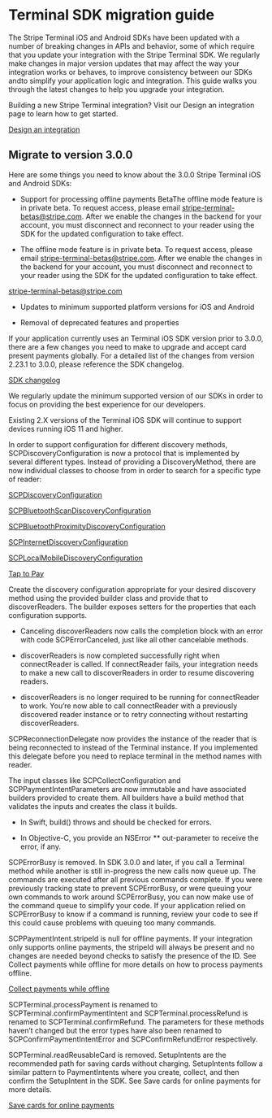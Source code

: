 # Terminal SDK migration guide

The Stripe Terminal iOS and Android SDKs have been updated with a number of breaking changes in APIs and behavior, some of which require that you update your integration with the Stripe Terminal SDK. We regularly make changes in major version updates that may affect the way your integration works or behaves, to improve consistency between our SDKs andto simplify your application logic and integration. This guide walks you through the latest changes to help you upgrade your integration.

Building a new Stripe Terminal integration? Visit our Design an integration page to learn how to get started.

[Design an integration](/terminal/designing-integration)

## Migrate to version 3.0.0

Here are some things you need to know about the 3.0.0 Stripe Terminal iOS and Android SDKs:

- Support for processing offline payments BetaThe offline mode feature is in private beta. To request access, please email stripe-terminal-betas@stripe.com. After we enable the changes in the backend for your account, you must disconnect and reconnect to your reader using the SDK for the updated configuration to take effect.

- The offline mode feature is in private beta. To request access, please email stripe-terminal-betas@stripe.com. After we enable the changes in the backend for your account, you must disconnect and reconnect to your reader using the SDK for the updated configuration to take effect.

[stripe-terminal-betas@stripe.com](mailto:stripe-terminal-betas@stripe.com)

- Updates to minimum supported platform versions for iOS and Android

- Removal of deprecated features and properties

If your application currently uses an Terminal iOS SDK version prior to 3.0.0, there are a few changes you need to make to upgrade and accept card present payments globally. For a detailed list of the changes from version 2.23.1 to 3.0.0, please reference the SDK changelog.

[SDK changelog](https://github.com/stripe/stripe-terminal-ios/releases/tag/v3.0.0)

We regularly update the minimum supported version of our SDKs in order to focus on providing the best experience for our developers.

Existing 2.X versions of the Terminal iOS SDK will continue to support devices running iOS 11 and higher.

In order to support configuration for different discovery methods, SCPDiscoveryConfiguration is now a protocol that is implemented by several different types. Instead of providing a DiscoveryMethod, there are now individual classes to choose from in order to search for a specific type of reader:

[SCPDiscoveryConfiguration](https://stripe.dev/stripe-terminal-ios/docs/Protocols/SCPDiscoveryConfiguration.html)

[SCPBluetoothScanDiscoveryConfiguration](https://stripe.dev/stripe-terminal-ios/docs/Classes/SCPBluetoothScanDiscoveryConfiguration.html)

[SCPBluetoothProximityDiscoveryConfiguration](https://stripe.dev/stripe-terminal-ios/docs/Classes/SCPBluetoothProximityDiscoveryConfiguration.html)

[SCPInternetDiscoveryConfiguration](https://stripe.dev/stripe-terminal-ios/docs/Classes/SCPInternetDiscoveryConfiguration.html)

[SCPLocalMobileDiscoveryConfiguration](https://stripe.dev/stripe-terminal-ios/docs/Classes/SCPLocalMobileDiscoveryConfiguration.html)

[Tap to Pay](/terminal/payments/setup-reader/tap-to-pay?platform=ios)

Create the discovery configuration appropriate for your desired discovery method using the provided builder class and provide that to discoverReaders. The builder exposes setters for the properties that each configuration supports.

- Canceling discoverReaders now calls the completion block with an error with code SCPErrorCanceled, just like all other cancelable methods.

- discoverReaders is now completed successfully right when connectReader is called. If connectReader fails, your integration needs to make a new call to discoverReaders in order to resume discovering readers.

- discoverReaders is no longer required to be running for connectReader to work. You’re now able to call connectReader with a previously discovered reader instance or to retry connecting without restarting discoverReaders.

SCPReconnectionDelegate now provides the instance of the reader that is being reconnected to instead of the Terminal instance. If you implemented this delegate before you need to replace terminal in the method names with reader.

The input classes like SCPCollectConfiguration and SCPPaymentIntentParameters are now immutable and have associated builders provided to create them. All builders have a build method that validates the inputs and creates the class it builds.

- In Swift, build() throws and should be checked for errors.

- In Objective-C, you provide an NSError ** out-parameter to receive the error, if any.

SCPErrorBusy is removed. In SDK 3.0.0 and later, if you call a Terminal method while another is still in-progress the new calls now queue up. The commands are executed after all previous commands complete. If you were previously tracking state to prevent SCPErrorBusy, or were queuing your own commands to work around SCPErrorBusy, you can now make use of the command queue to simplify your code. If your application relied on SCPErrorBusy to know if a command is running, review your code to see if this could cause problems with queuing too many commands.

SCPPaymentIntent.stripeId is null for offline payments. If your integration only supports online payments, the stripeId will always be present and no changes are needed beyond checks to satisfy the presence of the ID. See Collect payments while offline for more details on how to process payments offline.

[Collect payments while offline](/terminal/features/operate-offline/collect-payments?terminal-sdk-platform=ios)

SCPTerminal.processPayment is renamed to SCPTerminal.confirmPaymentIntent and SCPTerminal.processRefund is renamed to SCPTerminal.confirmRefund. The parameters for these methods haven’t changed but the error types have also been renamed to SCPConfirmPaymentIntentError and SCPConfirmRefundError respectively.

SCPTerminal.readReusableCard is removed. SetupIntents are the recommended path for saving cards without charging. SetupIntents follow a similar pattern to PaymentIntents where you create, collect, and then confirm the SetupIntent in the SDK. See Save cards for online payments for more details.

[Save cards for online payments](/terminal/features/saving-cards/overview)
